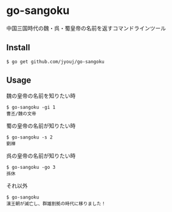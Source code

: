 # go-sangoku
中国三国時代の魏・呉・蜀皇帝の名前を返すコマンドラインツール

## Install
```
$ go get github.com/jyouj/go-sangoku
```

## Usage
魏の皇帝の名前を知りたい時
```
$ go-sangoku -gi 1
曹丕/魏の文帝
```

蜀の皇帝の名前が知りたい時
```
$ go-sangoku -s 2
劉禅
```

呉の皇帝の名前が知りたい時
```
$ go-sangoku -go 3
孫休
```

それ以外
```
$ go-sangoku
漢王朝が滅亡し、群雄割拠の時代に移りました！
```
